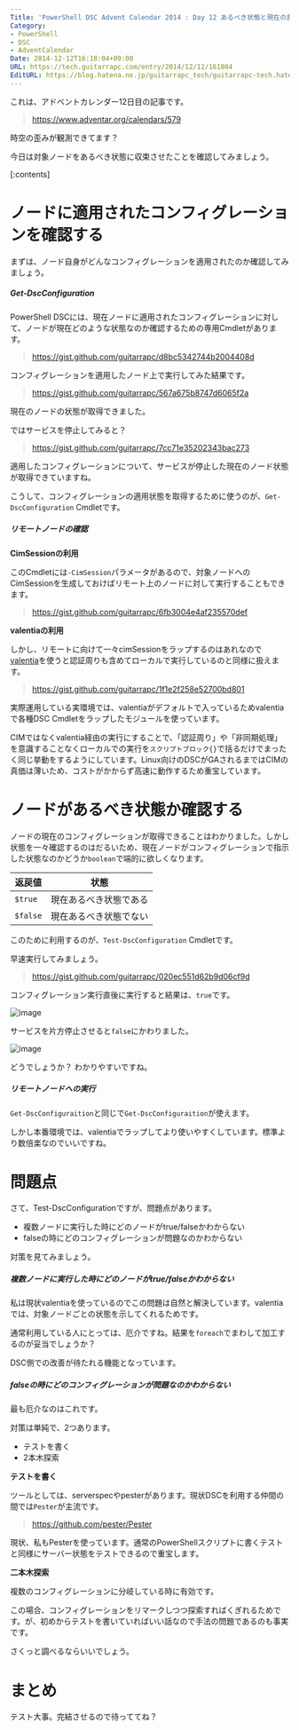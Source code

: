 ```yaml
---
Title: 'PowerShell DSC Advent Calendar 2014 : Day 12 あるべき状態と現在の差異を確認する'
Category:
- PowerShell
- DSC
- AdventCalendar
Date: 2014-12-12T16:18:04+09:00
URL: https://tech.guitarrapc.com/entry/2014/12/12/161804
EditURL: https://blog.hatena.ne.jp/guitarrapc_tech/guitarrapc-tech.hatenablog.com/atom/entry/8454420450076387018
---
```


これは、アドベントカレンダー12日目の記事です。

> https://www.adventar.org/calendars/579

時空の歪みが観測できてます？

今日は対象ノードをあるべき状態に収束させたことを確認してみましょう。

[:contents]

# ノードに適用されたコンフィグレーションを確認する

まずは、ノード自身がどんなコンフィグレーションを適用されたのか確認してみましょう。

##### Get-DscConfiguration

PowerShell DSCには、現在ノードに適用されたコンフィグレーションに対して、ノードが現在どのような状態なのか確認するための専用Cmdletがあります。

> https://gist.github.com/guitarrapc/d8bc5342744b2004408d

コンフィグレーションを適用したノード上で実行してみた結果です。

> https://gist.github.com/guitarrapc/567a675b8747d6065f2a

現在のノードの状態が取得できました。

ではサービスを停止してみると？

> https://gist.github.com/guitarrapc/7cc71e35202343bac273

適用したコンフィグレーションについて、サービスが停止した現在のノード状態が取得できていますね。

こうして、コンフィグレーションの適用状態を取得するために使うのが、`Get-DscConfiguration` Cmdletです。


##### リモートノードの確認

**CimSessionの利用**

このCmdletには`-CimSession`パラメータがあるので、対象ノードへのCimSessionを生成しておけばリモート上のノードに対して実行することもできます。

> https://gist.github.com/guitarrapc/6fb3004e4af235570def

**valentiaの利用**

しかし、リモートに向けて一々cimSessionをラップするのはあれなので[valentia](https://github.com/guitarrapc/valentia)を使うと認証周りも含めてローカルで実行しているのと同様に扱えます。

> https://gist.github.com/guitarrapc/1f1e2f258e52700bd801

実際運用している実環境では、valentiaがデフォルトで入っているためvalentiaで各種DSC Cmdletをラップしたモジュールを使っています。

CIMではなくvalentia経由の実行にすることで、「認証周り」や「非同期処理」を意識することなくローカルでの実行を`スクリプトブロック{}`で括るだけでまったく同じ挙動をするようにしています。Linux向けのDSCがGAされるまではCIMの真価は薄いため、コストがかからず高速に動作するため重宝しています。

# ノードがあるべき状態か確認する

ノードの現在のコンフィグレーションが取得できることはわかりました。しかし状態を一々確認するのはだるいため、現在ノードがコンフィグレーションで指示した状態なのかどうか`boolean`で端的に欲しくなります。

返戻値|状態
----|----
`$true`|現在あるべき状態である
`$false`|現在あるべき状態でない

このために利用するのが、`Test-DscConfiguration` Cmdletです。

早速実行してみましょう。

> https://gist.github.com/guitarrapc/020ec551d62b9d06cf9d

コンフィグレーション実行直後に実行すると結果は、`true`です。

![image](https://cdn-ak.f.st-hatena.com/images/fotolife/g/guitarrapc_tech/20141231/20141231160620.png)

サービスを片方停止させると`false`にかわりました。

![image](https://cdn-ak.f.st-hatena.com/images/fotolife/g/guitarrapc_tech/20141231/20141231160702.png)

どうでしょうか？ わかりやすいですね。

##### リモートノードへの実行

`Get-DscConfiguraition`と同じで`Get-DscConfiguraition`が使えます。

しかし本番環境では、valentiaでラップしてより使いやすくしています。標準より数倍楽なのでいいですね。

# 問題点

さて、Test-DscConfigurationですが、問題点があります。

- 複数ノードに実行した時にどのノードがtrue/falseかわからない
- falseの時にどのコンフィグレーションが問題なのかわからない

対策を見てみましょう。

##### 複数ノードに実行した時にどのノードがtrue/falseかわからない

私は現状valentiaを使っているのでこの問題は自然と解決しています。valentiaでは、対象ノードごとの状態を示してくれるためです。

通常利用している人にとっては、厄介ですね。結果を`foreach`でまわして加工するのが妥当でしょうか？

DSC側での改善が待たれる機能となっています。

##### falseの時にどのコンフィグレーションが問題なのかわからない

最も厄介なのはこれです。

対策は単純で、2つあります。

- テストを書く
- 2本木探索

**テストを書く**

ツールとしては、serverspecやpesterがあります。現状DSCを利用する仲間の間では`Pester`が主流です。

> https://github.com/pester/Pester

現状、私もPesterを使っています。通常のPowerShellスクリプトに書くテストと同様にサーバー状態をテストできるので重宝します。


**二本木探索**

複数のコンフィグレーションに分岐している時に有効です。

この場合、コンフィグレーションをリマークしつつ探索すればくぎれるためです。が、初めからテストを書いていればいい話なので手法の問題であるのも事実です。

さくっと調べるならいいでしょう。

# まとめ

テスト大事。完結させるので待っててね？
